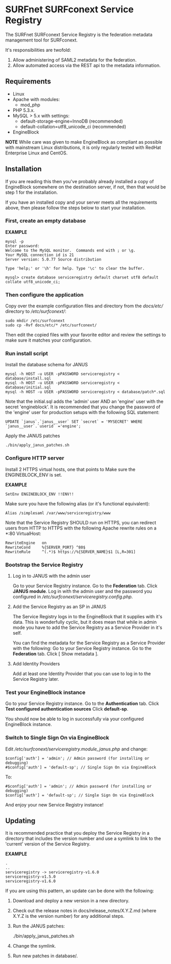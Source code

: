 # SURFnet SURFconext Service Registry #

The SURFnet SURFconext Service Registry is the federation metadata management tool for SURFconext.

It's responsibilities are twofold:
1. Allow administering of SAML2 metadata for the federation.
2. Allow automated access via the REST api to the metadata information.


## Requirements ##
* Linux
* Apache with modules:
    - mod_php
* PHP 5.3.x.
* MySQL > 5.x with settings:
    - default-storage-engine=InnoDB (recommended)
    - default-collation=utf8_unicode_ci (recommended)
* EngineBlock

**NOTE**
While care was given to make EngineBlock as compliant as possible with mainstream Linux distributions,
it is only regularly tested with RedHat Enterprise Linux and CentOS.


## Installation ##

If you are reading this then you've probably already installed a copy of EngineBlock somewhere on the destination server,
if not, then that would be step 1 for the installation.

If you have an installed copy and your server meets all the requirements above, then please follow the steps below
to start your installation.


### First, create an empty database ###

**EXAMPLE**

    mysql -p
    Enter password:
    Welcome to the MySQL monitor.  Commands end with ; or \g.
    Your MySQL connection id is 21
    Server version: 5.0.77 Source distribution

    Type 'help;' or '\h' for help. Type '\c' to clear the buffer.

    mysql> create database serviceregistry default charset utf8 default collate utf8_unicode_ci;


### Then configure the application ###

Copy over the example configuration files and directory from the *docs/etc/* directory to */etc/surfconext/*:

    sudo mkdir /etc/surfconext
    sudo cp -Rvf docs/etc/* /etc/surfconext/

Then edit the copied files with your favorite editor and review the settings to make sure it matches your configuration.


### Run install script ###

Install the database schema for JANUS

    mysql -h HOST -u USER -pPASSWORD serviceregistry < database/install.sql
    mysql -h HOST -u USER -pPASSWORD serviceregistry < database/initial.sql
    mysql -h HOST -u USER -pPASSWORD serviceregistry < database/patch*.sql

Note that the initial.sql adds the 'admin' user AND an 'engine' user with the secret 'engineblock'.
It is recommended that you change the password of the 'engine' user for production setups with the following SQL statement:

    UPDATE `janus`.`janus__user` SET `secret` = 'MYSECRET' WHERE `janus__user`.`userid` ='engine';

Apply the JANUS patches

    ./bin/apply_janus_patches.sh


### Configure HTTP server ###

Install 2 HTTPS virtual hosts, one that points to
Make sure the ENGINEBLOCK_ENV is set.

**EXAMPLE**

    SetEnv ENGINEBLOCK_ENV !!ENV!!

Make sure you have the following alias (or it's functional equivalent):

    Alias /simplesaml /var/www/serviceregistry/www

Note that the Service Registry SHOULD run on HTTPS, you can redirect users from HTTP to HTTPS
with the following Apache rewrite rules on a *:80 VirtualHost:

    RewriteEngine   on
    RewriteCond     %{SERVER_PORT} ^80$
    RewriteRule     ^(.*)$ https://%{SERVER_NAME}$1 [L,R=301]


### Bootstrap the Service Registry ###

1. Log in to JANUS with the admin user

    Go to your Service Registry instance.
    Go to the **Federation** tab.
    Click **JANUS module**.
    Log in with the admin user and the password you configured in */etc/surfconext/serviceregistry.config.php*.

2. Add the Service Registry as an SP in JANUS

    The Service Registry logs in to the EngineBlock that it supplies with it's data.
    This is wonderfully cyclic, but it does mean that while in admin mode you have to add the Service Registry
    as a Service Provider in it's self.

    You can find the metadata for the Service Registry as a Service Provider with the following:
    Go to your Service Registry instance.
    Go to the **Federation** tab.
    Click \[ Show metadata \].

3. Add Identity Providers

    Add at least one Identity Provider that you can use to log in to the Service Registry later.


### Test your EngineBlock instance ###

Go to your Service Registry instance.
Go to the **Authentication** tab.
Click **Test configured authentication sources**
Click **default-sp**.

You should now be able to log in successfully via your configured EngineBlock instance.


### Switch to Single Sign On via EngineBlock ###

Edit */etc/surfconext/serviceregistry.module_janus.php* and change:

    $config['auth'] = 'admin'; // Admin password (for installing or debugging)
    #$config['auth'] = 'default-sp'; // Single Sign On via EngineBlock

To:

    #$config['auth'] = 'admin'; // Admin password (for installing or debugging)
    $config['auth'] = 'default-sp'; // Single Sign On via EngineBlock

And enjoy your new Service Registry instance!


## Updating ##

It is recommended practice that you deploy the Service Registry in a directory that includes
the version number and use a symlink to link to the 'current' version of the Service Registry.

**EXAMPLE**

    .
    ..
    serviceregistry -> serviceregistry-v1.6.0
    serviceregistry-v1.5.0
    serviceregistry-v1.6.0

If you are using this pattern, an update can be done with the following:

1. Download and deploy a new version in a new directory.

2. Check out the release notes in docs/release_notes/X.Y.Z.md (where X.Y.Z is the version number) for any
   additional steps.

3. Run the JANUS patches:

    ./bin/apply_janus_patches.sh

4. Change the symlink.

5. Run new patches in database/.